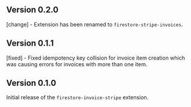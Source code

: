 ## Version 0.2.0

[change] - Extension has been renamed to `firestore-stripe-invoices`.

## Version 0.1.1

[fixed] - Fixed idempotency key collision for invoice item creation which was causing errors for invoices with more than one item.

## Version 0.1.0

Initial release of the `firestore-invoice-stripe` extension.
